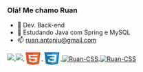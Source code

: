 
### Olá! Me chamo Ruan
- 🔭 Dev. Back-end
- 🌱 Estudando Java com Spring e MySQL
- 📫 ruan.antoniu@gmail.com
<a href="https://github.com/iruaan">
  <img height="180em" src="https://github-readme-stats-eight-theta.vercel.app/api?username=iruaan&show_icons=true&theme=dracula&include_all_commits=true&count_private=true"/>
  <img height="180em" src="https://github-readme-stats-eight-theta.vercel.app/api/top-langs/?username=iruaan&layout=compact&langs_count=8&theme=dracula"/>

  <img align="center" alt="Ruan-HTML" height="30" width="40" src="https://raw.githubusercontent.com/devicons/devicon/master/icons/html5/html5-original.svg">
  <img align="center" alt="Ruan-CSS" height="30" width="40" src="https://raw.githubusercontent.com/devicons/devicon/master/icons/css3/css3-original.svg">
  <img align="center" alt="Ruan-CSS" height="30" width="40" src="https://cdn.jsdelivr.net/gh/devicons/devicon/icons/java/java-original.svg">
  <img align="center" alt="Ruan-CSS" height="30" width="40" src="https://cdn.jsdelivr.net/gh/devicons/devicon/icons/mysql/mysql-original.svg">
  








